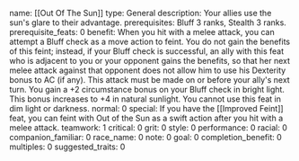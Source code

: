 name: [[Out Of The Sun]]
type: General
description: Your allies use the sun's glare to their advantage.
prerequisites: Bluff 3 ranks, Stealth 3 ranks.
prerequisite_feats: 0
benefit: When you hit with a melee attack, you can attempt a Bluff check as a move action to feint. You do not gain the benefits of this feint; instead, if your Bluff check is successful, an ally with this feat who is adjacent to you or your opponent gains the benefits, so that her next melee attack against that opponent does not allow him to use his Dexterity bonus to AC (if any). This attack must be made on or before your ally's next turn. You gain a +2 circumstance bonus on your Bluff check in bright light. This bonus increases to +4 in natural sunlight. You cannot use this feat in dim light or darkness.
normal: 0
special: If you have the [[Improved Feint]] feat, you can feint with Out of the Sun as a swift action after you hit with a melee attack.
teamwork: 1
critical: 0
grit: 0
style: 0
performance: 0
racial: 0
companion_familiar: 0
race_name: 0
note: 0
goal: 0
completion_benefit: 0
multiples: 0
suggested_traits: 0
